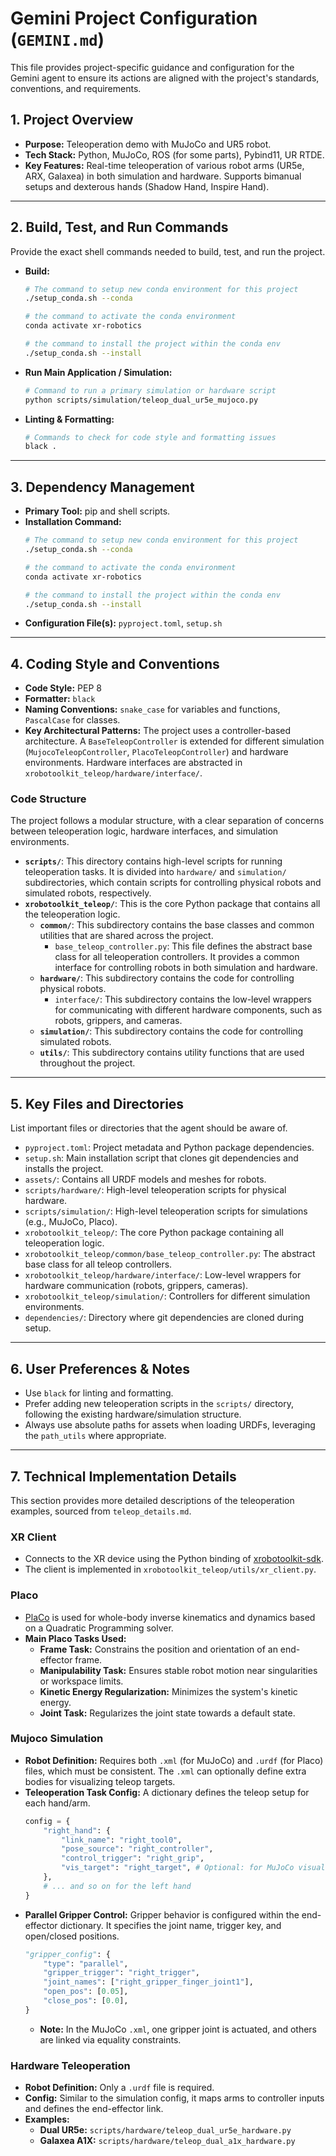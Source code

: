 # Gemini Project Configuration (`GEMINI.md`)

This file provides project-specific guidance and configuration for the Gemini agent to ensure its actions are aligned with the project's standards, conventions, and requirements.

## 1. Project Overview

*   **Purpose:** Teleoperation demo with MuJoCo and UR5 robot.
*   **Tech Stack:** Python, MuJoCo, ROS (for some parts), Pybind11, UR RTDE.
*   **Key Features:** Real-time teleoperation of various robot arms (UR5e, ARX, Galaxea) in both simulation and hardware. Supports bimanual setups and dexterous hands (Shadow Hand, Inspire Hand).

---

## 2. Build, Test, and Run Commands

Provide the exact shell commands needed to build, test, and run the project.

*   **Build:**
    ```sh
    # The command to setup new conda environment for this project
    ./setup_conda.sh --conda

    # the command to activate the conda environment
    conda activate xr-robotics
    
    # the command to install the project within the conda env
    ./setup_conda.sh --install
    ```

*   **Run Main Application / Simulation:**
    ```sh
    # Command to run a primary simulation or hardware script
    python scripts/simulation/teleop_dual_ur5e_mujoco.py
    ```

*   **Linting & Formatting:**
    ```sh
    # Commands to check for code style and formatting issues
    black .
    ```

---

## 3. Dependency Management

*   **Primary Tool:** pip and shell scripts.
*   **Installation Command:**
    ```sh
    # The command to setup new conda environment for this project
    ./setup_conda.sh --conda

    # the command to activate the conda environment
    conda activate xr-robotics

    # the command to install the project within the conda env
    ./setup_conda.sh --install
    ```
*   **Configuration File(s):** `pyproject.toml`, `setup.sh`

---

## 4. Coding Style and Conventions

*   **Code Style:** PEP 8
*   **Formatter:** `black`
*   **Naming Conventions:** `snake_case` for variables and functions, `PascalCase` for classes.
*   **Key Architectural Patterns:** The project uses a controller-based architecture. A `BaseTeleopController` is extended for different simulation (`MujocoTeleopController`, `PlacoTeleopController`) and hardware environments. Hardware interfaces are abstracted in `xrobotoolkit_teleop/hardware/interface/`.

### Code Structure

The project follows a modular structure, with a clear separation of concerns between teleoperation logic, hardware interfaces, and simulation environments.

*   **`scripts/`**: This directory contains high-level scripts for running teleoperation tasks. It is divided into `hardware/` and `simulation/` subdirectories, which contain scripts for controlling physical robots and simulated robots, respectively.
*   **`xrobotoolkit_teleop/`**: This is the core Python package that contains all the teleoperation logic.
    *   **`common/`**: This subdirectory contains the base classes and common utilities that are shared across the project.
        *   `base_teleop_controller.py`: This file defines the abstract base class for all teleoperation controllers. It provides a common interface for controlling robots in both simulation and hardware.
    *   **`hardware/`**: This subdirectory contains the code for controlling physical robots.
        *   `interface/`: This subdirectory contains the low-level wrappers for communicating with different hardware components, such as robots, grippers, and cameras.
    *   **`simulation/`**: This subdirectory contains the code for controlling simulated robots.
    *   **`utils/`**: This subdirectory contains utility functions that are used throughout the project.

---

## 5. Key Files and Directories

List important files or directories that the agent should be aware of.

*   `pyproject.toml`: Project metadata and Python package dependencies.
*   `setup.sh`: Main installation script that clones git dependencies and installs the project.
*   `assets/`: Contains all URDF models and meshes for robots.
*   `scripts/hardware/`: High-level teleoperation scripts for physical hardware.
*   `scripts/simulation/`: High-level teleoperation scripts for simulations (e.g., MuJoCo, Placo).
*   `xrobotoolkit_teleop/`: The core Python package containing all teleoperation logic.
*   `xrobotoolkit_teleop/common/base_teleop_controller.py`: The abstract base class for all teleop controllers.
*   `xrobotoolkit_teleop/hardware/interface/`: Low-level wrappers for hardware communication (robots, grippers, cameras).
*   `xrobotoolkit_teleop/simulation/`: Controllers for different simulation environments.
*   `dependencies/`: Directory where git dependencies are cloned during setup.

---

## 6. User Preferences & Notes

*   Use `black` for linting and formatting.
*   Prefer adding new teleoperation scripts in the `scripts/` directory, following the existing hardware/simulation structure.
*   Always use absolute paths for assets when loading URDFs, leveraging the `path_utils` where appropriate.

---

## 7. Technical Implementation Details

This section provides more detailed descriptions of the teleoperation examples, sourced from `teleop_details.md`.

### XR Client
- Connects to the XR device using the Python binding of [xrobotoolkit-sdk](https://github.com/XR-Robotics/XRoboToolkit-PC-Service-Pybind).
- The client is implemented in `xrobotoolkit_teleop/utils/xr_client.py`.

### Placo
- [PlaCo](https://placo.readthedocs.io/en/latest/) is used for whole-body inverse kinematics and dynamics based on a Quadratic Programming solver.
- **Main Placo Tasks Used:**
  - **Frame Task:** Constrains the position and orientation of an end-effector frame.
  - **Manipulability Task:** Ensures stable robot motion near singularities or workspace limits.
  - **Kinetic Energy Regularization:** Minimizes the system's kinetic energy.
  - **Joint Task:** Regularizes the joint state towards a default state.

### Mujoco Simulation
- **Robot Definition:** Requires both `.xml` (for MuJoCo) and `.urdf` (for Placo) files, which must be consistent. The `.xml` can optionally define extra bodies for visualizing teleop targets.
- **Teleoperation Task Config:** A dictionary defines the teleop setup for each hand/arm.
    ```python
    config = {
        "right_hand": {
            "link_name": "right_tool0",
            "pose_source": "right_controller",
            "control_trigger": "right_grip",
            "vis_target": "right_target", # Optional: for MuJoCo visualization
        },
        # ... and so on for the left hand
    }
    ```
- **Parallel Gripper Control:** Gripper behavior is configured within the end-effector dictionary. It specifies the joint name, trigger key, and open/closed positions.
    ```python
    "gripper_config": {
        "type": "parallel",
        "gripper_trigger": "right_trigger",
        "joint_names": ["right_gripper_finger_joint1"],
        "open_pos": [0.05],
        "close_pos": [0.0],
    }
    ```
  - **Note:** In the MuJoCo `.xml`, one gripper joint is actuated, and others are linked via equality constraints.

### Hardware Teleoperation
- **Robot Definition:** Only a `.urdf` file is required.
- **Config:** Similar to the simulation config, it maps arms to controller inputs and defines the end-effector link.
- **Examples:**
  - **Dual UR5e:** `scripts/hardware/teleop_dual_ur5e_hardware.py`
  - **Galaxea A1X:** `scripts/hardware/teleop_dual_a1x_hardware.py`